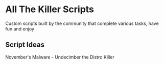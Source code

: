 # All The Killer Scripts
Custom scripts built by the community that complete various tasks, have fun and enjoy

## Script Ideas
November's Malware - Undecimber the Distro Killer